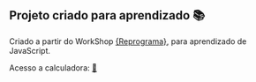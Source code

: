 ## Projeto criado para aprendizado :books:

Criado a partir do WorkShop [{Reprograma}](https://www.reprograma.com.br/), para aprendizado de JavaScript.

Acesso a calculadora: [:purple_heart:](https://calculadora-workshop-sara-souza.netlify.app/)
